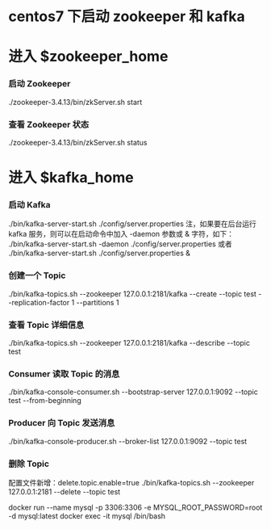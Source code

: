 centos7 下启动 zookeeper 和 kafka
=================================

# 进入 $zookeeper_home
### 启动 Zookeeper
./zookeeper-3.4.13/bin/zkServer.sh start

### 查看 Zookeeper 状态
./zookeeper-3.4.13/bin/zkServer.sh status

# 进入 $kafka_home
### 启动 Kafka
./bin/kafka-server-start.sh ./config/server.properties
注，如果要在后台运行 kafka 服务，则可以在启动命令中加入 -daemon 参数或 & 字符，如下：
./bin/kafka-server-start.sh -daemon ./config/server.properties
或者
./bin/kafka-server-start.sh ./config/server.properties &

### 创建一个 Topic
./bin/kafka-topics.sh --zookeeper 127.0.0.1:2181/kafka --create --topic test --replication-factor 1 --partitions 1

### 查看 Topic 详细信息
./bin/kafka-topics.sh --zookeeper 127.0.0.1:2181/kafka --describe --topic test

### Consumer 读取 Topic 的消息
./bin/kafka-console-consumer.sh --bootstrap-server 127.0.0.1:9092 --topic test --from-beginning

### Producer 向 Topic 发送消息
./bin/kafka-console-producer.sh --broker-list 127.0.0.1:9092 --topic test

### 删除 Topic
配置文件新增：delete.topic.enable=true
./bin/kafka-topics.sh --zookeeper 127.0.0.1:2181 --delete --topic test

docker run --name mysql -p 3306:3306 -e MYSQL_ROOT_PASSWORD=root -d mysql:latest
docker exec -it  mysql /bin/bash




